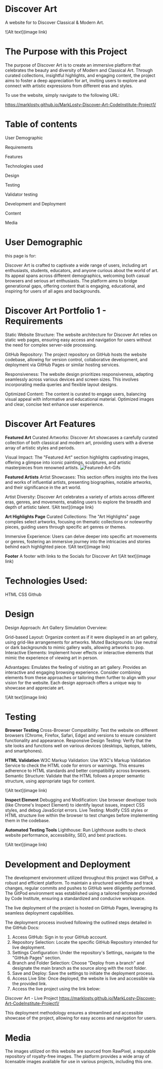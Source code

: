 # Discover Art
A website for to Discover Classical & Modern Art.

![Alt text](image link)


# The Purpose with this Project
The purpose of Discover Art is to create an immersive platform that celebrates the beauty and diversity of Modern and Classical Art. Through curated collections, insightful highlights, and engaging content, the project aims to foster a deep appreciation for art, inviting users to explore and connect with artistic expressions from different eras and styles.

To use the website, simply navigate to the following URL:

https://marklosty.github.io/MarkLosty-Discover-Art-CodeInstitute-Project1/

# Table of contents

User Demographic

Requirements

Features

Technologies used

Design

Testing

Validator testing

Development and Deployment

Content

Media

# User Demographic

this page is for:

Discover Art is crafted to captivate a wide range of users, including art enthusiasts, students, educators, and anyone curious about the world of art. Its appeal spans across different demographics, welcoming both casual browsers and serious art enthusiasts. The platform aims to bridge generational gaps, offering content that is engaging, educational, and inspiring for users of all ages and backgrounds.

# Discover Art Portfolio 1 - Requirements

Static Website Structure: The website architecture for Discover Art relies on static web pages, ensuring easy access and navigation for users without the need for complex server-side processing.

GitHub Repository: The project repository on GitHub hosts the website codebase, allowing for version control, collaborative development, and deployment via GitHub Pages or similar hosting services.

Responsiveness: The website design prioritizes responsiveness, adapting seamlessly across various devices and screen sizes. This involves incorporating media queries and flexible layout designs.

Optimized Content: The content is curated to engage users, balancing visual appeal with informative and educational material. Optimized images and clear, concise text enhance user experience.

# Discover Art Features

**Featured Art**
Curated Artworks: Discover Art showcases a carefully curated collection of both classical and modern art, providing users with a diverse array of artistic styles and periods.

Visual Impact: The "Featured Art" section highlights captivating images, offering a glimpse into iconic paintings, sculptures, and artistic masterpieces from renowned artists.
![Featured-Art-Gifs](https://i.imgur.com/h7kLarJ.jpeg)

**Featured Artists**
Artist Showcases: This section offers insights into the lives and works of influential artists, presenting biographies, notable artworks, and their significance in the art world.

Artist Diversity: Discover Art celebrates a variety of artists across different eras, genres, and movements, enabling users to explore the breadth and depth of artistic talent.
![Alt text](image link)


**Art Highlights Page**
Curated Collections: The "Art Highlights" page compiles select artworks, focusing on thematic collections or noteworthy pieces, guiding users through specific art genres or themes.

Immersive Experience: Users can delve deeper into specific art movements or genres, fostering an immersive journey into the intricacies and stories behind each highlighted piece.
![Alt text](image link)

**Footer**
A footer with links to the Socials for Discover Art
![Alt text](image link)



# Technologies Used:

HTML
CSS
Github

# Design 

Design Approach: Art Gallery Simulation
Overview:

Grid-based Layout: Organize content as if it were displayed in an art gallery, using grid-like arrangements for artworks.
Muted Backgrounds: Use neutral or dark backgrounds to mimic gallery walls, allowing artworks to pop.
Interactive Elements: Implement hover effects or interactive elements that mimic the experience of viewing art in person.

Advantages:
Emulates the feeling of visiting an art gallery.
Provides an interactive and engaging browsing experience.
Consider combining elements from these approaches or tailoring them further to align with your vision for the website. Each design approach offers a unique way to showcase and appreciate art.

![Alt text](image link)


# Testing 

**Browser Testing**
Cross-Browser Compatibility: Test the website on different browsers (Chrome, Firefox, Safari, Edge) and versions to ensure consistent functionality and appearance.
Responsive Design Testing: Verify that the site looks and functions well on various devices (desktops, laptops, tablets, and smartphones).

**HTML Validation**
W3C Markup Validation: Use W3C's Markup Validation Service to check the HTML code for errors or warnings. This ensures adherence to HTML standards and better compatibility across browsers.
Semantic Structure: Validate that the HTML follows a proper semantic structure, using appropriate tags for content.

![Alt text](image link)

**Inspect Element**
Debugging and Modification: Use browser developer tools (like Chrome's Inspect Element) to identify layout issues, inspect CSS styles, and debug JavaScript errors.
Live Testing: Modify CSS styles or HTML structure live within the browser to test changes before implementing them in the codebase.

**Automated Testing Tools**
Lighthouse: Run Lighthouse audits to check website performance, accessibility, SEO, and best practices.

![Alt text](image link)


# Development and Deployment
The development environment utilized throughout this project was GitPod, a robust and efficient platform. To maintain a structured workflow and track changes, regular commits and pushes to GitHub were diligently performed. 
The GitPod environment was established using a tailored template provided by Code Institute, ensuring a standardized and conducive workspace.

The live deployment of the project is hosted on GitHub Pages, leveraging its seamless deployment capabilities.

The deployment process involved following the outlined steps detailed in the GitHub Docs:

1. Access GitHub: Sign in to your GitHub account.
2. Repository Selection: Locate the specific GitHub Repository intended for live deployment.
3. Settings Configuration: Under the repository's Settings, navigate to the "GitHub Pages" section.
4. Branch and Folder Selection: Choose "Deploy from a branch" and designate the main branch as the source along with the root folder.
5. Save and Deploy: Save the settings to initiate the deployment process.
6. Access Live Site: Once deployed, the website is live and accessible via the provided link.
7. Access the live project using the link below:

Discover Art - Live Project
https://marklosty.github.io/MarkLosty-Discover-Art-CodeInstitute-Project1/

This deployment methodology ensures a streamlined and accessible showcase of the project, allowing for easy access and navigation for users.



# Media 

The images utilized on this website are sourced from RawPixel, a reputable repository of royalty-free images.
The platform provides a wide array of licensable images available for use in various projects, including this one.




